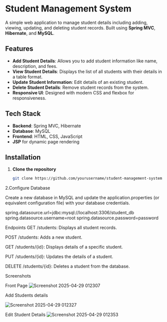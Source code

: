 # Student Management System

A simple web application to manage student details including adding, viewing, updating, and deleting student records. Built using **Spring MVC**, **Hibernate**, and **MySQL**.

## Features

- **Add Student Details**: Allows you to add student information like name, description, and fees.
- **View Student Details**: Displays the list of all students with their details in a table format.
- **Update Student Information**: Edit details of an existing student.
- **Delete Student Details**: Remove student records from the system.
- **Responsive UI**: Designed with modern CSS and flexbox for responsiveness.

## Tech Stack

- **Backend**: Spring MVC, Hibernate
- **Database**: MySQL
- **Frontend**: HTML, CSS, JavaScript
- **JSP** for dynamic page rendering

## Installation

1. **Clone the repository**

   ```bash
   git clone https://github.com/yourusername/student-management-system.git

 2.Configure Database

Create a new database in MySQL and update the application.properties (or equivalent configuration file) with your database credentials.

spring.datasource.url=jdbc:mysql://localhost:3306/student_db
spring.datasource.username=root
spring.datasource.password=password

Endpoints
GET /students: Displays all student records.

POST /students: Adds a new student.

GET /students/{id}: Displays details of a specific student.

PUT /students/{id}: Updates the details of a student.

DELETE /students/{id}: Deletes a student from the database.


Screenshots

Front Page
![Screenshot 2025-04-29 012307](https://github.com/user-attachments/assets/3b3c6b44-2f3f-4588-a996-a3c1cb97ae71)

Add Students details

![Screenshot 2025-04-29 012327](https://github.com/user-attachments/assets/4be9ce6f-14ec-44f7-b31e-061a857449b1)

Edit Student Details
![Screenshot 2025-04-29 012353](https://github.com/user-attachments/assets/b18d33ba-22db-4053-ba97-9dfcebc67ca2)






